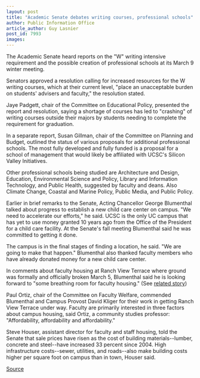 ```yaml
---
layout: post
title: "Academic Senate debates writing courses, professional schools"
author: Public Information Office
article_author: Guy Lasnier
post_id: 7993
images:
---
```


<a name="content" id="content"></a>
<p>
  The Academic Senate heard reports on the "W" writing intensive requirement and the possible creation of professional schools at its March 9 winter meeting.
</p>
<p>
  Senators approved a resolution calling for increased resources for the W writing courses, which at their current level, "place an unacceptable burden on students' advisers and faculty," the resolution stated.
</p>
<p>
  Jaye Padgett, chair of the Committee on Educational Policy, presented the report and resolution, saying a shortage of courses has led to "crashing" of writing courses outside their majors by students needing to complete the requirement for graduation.
</p>
<p>
  In a separate report, Susan Gillman, chair of the Committee on Planning and Budget, outlined the status of various proposals for additional professional schools. The most fully developed and fully funded is a proposal for a school of management that would likely be affiliated with UCSC's Silicon Valley Initiatives.
</p>
<p>
  Other professional schools being studied are Architecture and Design, Education, Environmental Science and Policy, Library and Information Technology, and Public Health, suggested by faculty and deans. Also Climate Change, Coastal and Marine Policy, Public Media, and Public Policy.
</p>
<p>
  Earlier in brief remarks to the Senate, Acting Chancellor George Blumenthal talked about progress to establish a new child care center on campus. "We need to accelerate our efforts," he said. UCSC is the only UC campus that has yet to use money granted 10 years ago from the Office of the President for a child care facility. At the Senate's fall meeting Blumenthal said he was committed to getting it done.
</p>
<p>
  The campus is in the final stages of finding a location, he said. "We are going to make that happen." Blumenthal also thanked faculty members who have already donated money for a new child care center.
</p>
<p>
  In comments about faculty housing at Ranch View Terrace where ground was formally and officially broken March 5, Blumenthal said he is looking forward to "some breathing room for faculty housing." (See <a href="http://currents.ucsc.edu/06-07/03-12/housing.asp">related story</a>)
</p>
<p>
  Paul Ortiz, chair of the Committee on Faculty Welfare, commended Blumenthal and Campus Provost David Kliger for their work in getting Ranch View Terrace under way. Faculty are primarily interested in three factors about campus housing, said Ortiz, a community studies professor: "Affordability, affordability and affordability."
</p>
<p>
  Steve Houser, assistant director for faculty and staff housing, told the Senate that sale prices have risen as the cost of building materials--lumber, concrete and steel--have increased 33 percent since 2004. High infrastructure costs--sewer, utilities, and roads--also make building costs higher per square foot on campus than in town, Houser said.
</p>
<p><a href="http://www1.ucsc.edu/currents/06-07/03-12/senate.asp" title="Permalink to senate">Source</a></p>
